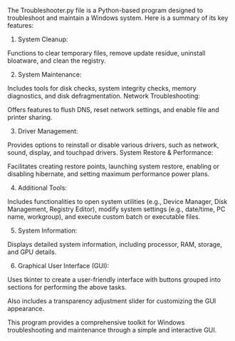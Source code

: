 
The Troubleshooter.py file is a Python-based program designed to troubleshoot and maintain a Windows system. Here is a summary of its key features:


1. System Cleanup:

Functions to clear temporary files, remove update residue, uninstall bloatware, and clean the registry.

2. System Maintenance:

Includes tools for disk checks, system integrity checks, memory diagnostics, and disk defragmentation.
Network Troubleshooting:

Offers features to flush DNS, reset network settings, and enable file and printer sharing.

3. Driver Management:

Provides options to reinstall or disable various drivers, such as network, sound, display, and touchpad drivers.
System Restore & Performance:

Facilitates creating restore points, launching system restore, enabling or disabling hibernate, and setting maximum performance power plans.

4. Additional Tools:

Includes functionalities to open system utilities (e.g., Device Manager, Disk Management, Registry Editor), modify system settings (e.g., date/time, PC name, workgroup), and execute custom batch or executable files.

5. System Information:

Displays detailed system information, including processor, RAM, storage, and GPU details.

6. Graphical User Interface (GUI):

Uses tkinter to create a user-friendly interface with buttons grouped into sections for performing the above tasks.

Also includes a transparency adjustment slider for customizing the GUI appearance.

This program provides a comprehensive toolkit for Windows troubleshooting and maintenance through a simple and interactive GUI.
